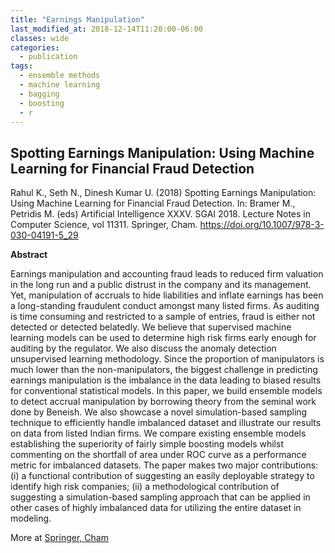 ```yaml
---
title: "Earnings Manipulation"
last_modified_at: 2018-12-14T11:20:00-06:00
classes: wide
categories:
  - publication
tags:
  - ensemble methods
  - machine learning
  - bagging
  - boosting
  - r
---
```


## Spotting Earnings Manipulation: Using Machine Learning for Financial Fraud Detection

Rahul K., Seth N., Dinesh Kumar U. (2018) Spotting Earnings Manipulation: Using Machine Learning for Financial Fraud Detection. In: Bramer M., Petridis M. (eds) Artificial Intelligence XXXV. SGAI 2018. Lecture Notes in Computer Science, vol 11311. Springer, Cham. https://doi.org/10.1007/978-3-030-04191-5_29

**Abstract**

Earnings manipulation and accounting fraud leads to reduced firm valuation in the long run and a public distrust in the company and its management. 
Yet, manipulation of accruals to hide liabilities and inflate earnings has been a long-standing fraudulent conduct amongst many listed firms. 
As auditing is time consuming and restricted to a sample of entries, fraud is either not detected or detected belatedly. We believe that supervised 
machine learning models can be used to determine high risk firms early enough for auditing by the regulator. We also discuss the anomaly detection 
unsupervised learning methodology. Since the proportion of manipulators is much lower than the non-manipulators, the biggest challenge in predicting 
earnings manipulation is the imbalance in the data leading to biased results for conventional statistical models. In this paper, we build ensemble models 
to detect accrual manipulation by borrowing theory from the seminal work done by Beneish. We also showcase a novel simulation-based sampling technique to 
efficiently handle imbalanced dataset and illustrate our results on data from listed Indian firms. We compare existing ensemble models establishing the 
superiority of fairly simple boosting models whilst commenting on the shortfall of area under ROC curve as a performance metric for imbalanced datasets. 
The paper makes two major contributions: (i) a functional contribution of suggesting an easily deployable strategy to identify high risk companies; 
(ii) a methodological contribution of suggesting a simulation-based sampling approach that can be applied in other cases of highly imbalanced data for 
utilizing the entire dataset in modeling.

More at [Springer, Cham](https://doi.org/10.1007/978-3-030-04191-5_29)
